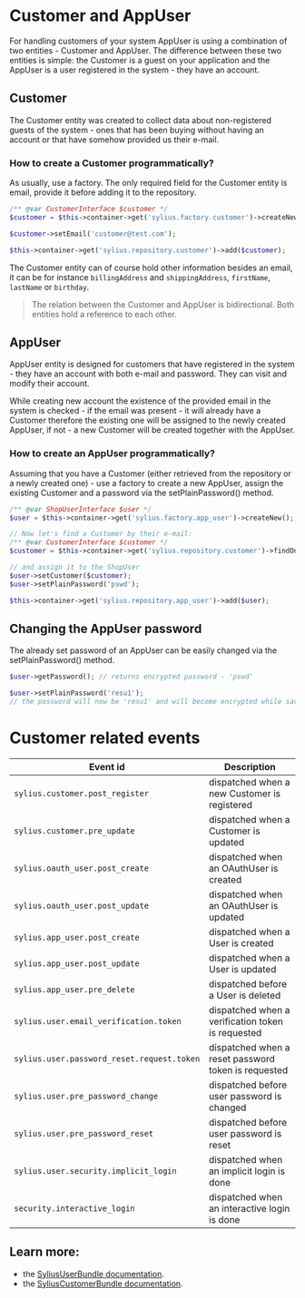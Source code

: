 # Customer and AppUser

For handling customers of your system AppUser is using a combination of two entities - Customer and AppUser.
The difference between these two entities is simple: the Customer is a guest on your application and the AppUser is a user registered in the system - they have an account.

## Customer

The Customer entity was created to collect data about non-registered guests of the system - ones that has been buying without having an account or that have somehow provided us their e-mail.

### How to create a Customer programmatically?

As usually, use a factory. The only required field for the Customer entity is email, provide it before adding it to the repository.

```php
/** @var CustomerInterface $customer */
$customer = $this->container->get('sylius.factory.customer')->createNew();

$customer->setEmail('customer@test.com');

$this->container->get('sylius.repository.customer')->add($customer);
```

The Customer entity can of course hold other information besides an email, it can be for instance ``billingAddress`` and ``shippingAddress``, ``firstName``, ``lastName`` or ``birthday``.

> The relation between the Customer and AppUser is bidirectional. Both entities hold a reference to each other.

## AppUser

AppUser entity is designed for customers that have registered in the system - they have an account with both e-mail and password. They can visit and modify their account.

While creating new account the existence of the provided email in the system is checked - if the email was present - it will already have a Customer therefore the existing one will be assigned to the newly created AppUser, if not - a new Customer will be created together with the AppUser.

### How to create an AppUser programmatically?

Assuming that you have a Customer (either retrieved from the repository or a newly created one) - use a factory to create a new AppUser, assign the existing Customer and a password via the setPlainPassword() method.

```php
/** @var ShopUserInterface $user */
$user = $this->container->get('sylius.factory.app_user')->createNew();

// Now let's find a Customer by their e-mail:
/** @var CustomerInterface $customer */
$customer = $this->container->get('sylius.repository.customer')->findOneBy(['email' => 'customer@test.com']);

// and assign it to the ShopUser
$user->setCustomer($customer);
$user->setPlainPassword('pswd');

$this->container->get('sylius.repository.app_user')->add($user);
```    

Changing the AppUser password
-----------------------------

The already set password of an AppUser can be easily changed via the setPlainPassword() method.

```php
$user->getPassword(); // returns encrypted password - 'pswd'

$user->setPlainPassword('resu1');
// the password will now be 'resu1' and will become encrypted while saving the user in the database
```

   
Customer related events
=======================

| Event id                                    | Description                                             |
| --------------------------------------------|---------------------------------------------------------|
|``sylius.customer.post_register``            | dispatched when a new Customer is registered            |
|``sylius.customer.pre_update``               | dispatched when a Customer is updated                   |
|``sylius.oauth_user.post_create``            | dispatched when an OAuthUser is created                 |
|``sylius.oauth_user.post_update``            | dispatched when an OAuthUser is updated                 |
|``sylius.app_user.post_create``              | dispatched when a User is created                       |
|``sylius.app_user.post_update``              | dispatched when a User is updated                       |
|``sylius.app_user.pre_delete``               | dispatched before a User is deleted                     |
|``sylius.user.email_verification.token``     | dispatched when a verification token is requested       |
|``sylius.user.password_reset.request.token`` | dispatched when a reset password token is requested     |
|``sylius.user.pre_password_change``          | dispatched before user password is changed              |
|``sylius.user.pre_password_reset``           | dispatched before user password is reset                |
|``sylius.user.security.implicit_login``      | dispatched when an implicit login is done               |
|``security.interactive_login``               | dispatched when an interactive login is done            |

## Learn more:

* the [SyliusUserBundle documentation](https://docs.sylius.com/en/latest/components_and_bundles/bundles/SyliusUserBundle/index.html).
* the [SyliusCustomerBundle documentation](https://docs.sylius.com/en/latest/components_and_bundles/bundles/SyliusCustomerBundle/index.html).
